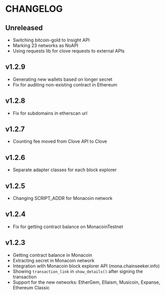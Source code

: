 # CHANGELOG

## Unreleased

* Switching bitcoin-gold to Insight API
* Marking 23 networks as NoAPI
* Using requests lib for clove requests to external APIs

## v1.2.9

* Generating new wallets based on longer secret
* Fix for auditing non-existing contract in Ethereum

## v1.2.8

* Fix for subdomains in etherscan url

## v1.2.7

* Counting fee moved from Clove API to Clove


## v1.2.6

* Separate adapter classes for each block explorer


## v1.2.5

* Changing SCRIPT_ADDR for Monacoin network


## v1.2.4

* Fix for getting contract balance on MonacoinTestnet


## v1.2.3

* Getting contract balance in Monacoin
* Extracting secret in Monacoin network
* Integration with Monacoin block explorer API (mona.chainseeker.info)
* Showing `transaction_link` in `show_details()` after signing the transaction
* Support for the new networks: EtherGem, Ellaism, Musicoin, Expanse, Ethereum Classic
